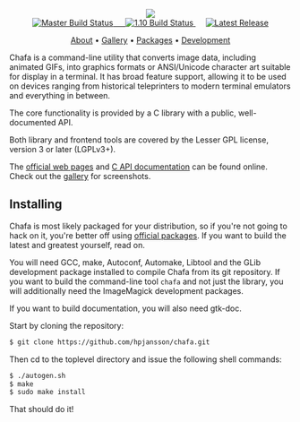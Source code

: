 <!-- This file exists mostly to get a pretty page on git web hosts. See
  -- README (with no extension) for readable plaintext instructions, or
  -- go to https://hpjansson.org/chafa/ in a web browser -->

<p align="center">
<a href="https://hpjansson.org/chafa/">
  <img src="https://raw.githubusercontent.com/hpjansson/chafa/master/docs/chafa-logo.gif" />
</a>
<br />

<a href="https://travis-ci.com/hpjansson/chafa/branches" rel="nofollow">
<img src="https://img.shields.io/travis/com/hpjansson/chafa/master.svg?label=master&style=for-the-badge" alt="Master Build Status" />
&emsp;
<img src="https://img.shields.io/travis/com/hpjansson/chafa/1.10.svg?label=1.10&style=for-the-badge" alt="1.10 Build Status" />
</a>
&emsp;
<a href="https://hpjansson.org/chafa/download/">
<img src="https://img.shields.io/github/release/hpjansson/chafa.svg?style=for-the-badge" alt="Latest Release" />
</a>
<br />
</p>

<p align="center"><a href="https://hpjansson.org/chafa/">About</a> • <a href="https://hpjansson.org/chafa/gallery/">Gallery</a> • <a href="https://hpjansson.org/chafa/download/">Packages</a> • <a href="https://hpjansson.org/chafa/development/">Development</a></p>

Chafa is a command-line utility that converts image data, including
animated GIFs, into graphics formats or ANSI/Unicode character art suitable
for display in a terminal. It has broad feature support, allowing it to be
used on devices ranging from historical teleprinters to modern terminal
emulators and everything in between.

The core functionality is provided by a C library with a public,
well-documented API.

Both library and frontend tools are covered by the Lesser GPL license,
version 3 or later (LGPLv3+).

The [official web pages](https://hpjansson.org/chafa/) and [C API
documentation](https://hpjansson.org/chafa/ref/) can be found online. Check
out the [gallery](https://hpjansson.org/chafa/gallery/) for screenshots.

## Installing

Chafa is most likely packaged for your distribution, so if you're not
going to hack on it, you're better off using
[official packages](https://hpjansson.org/chafa/download/). If you want to
build the latest and greatest yourself, read on.

You will need GCC, make, Autoconf, Automake, Libtool and the GLib
development package installed to compile Chafa from its git repository. If
you want to build the command-line tool `chafa` and not just the library,
you will additionally need the ImageMagick development packages.

If you want to build documentation, you will also need gtk-doc.

Start by cloning the repository:

```sh
$ git clone https://github.com/hpjansson/chafa.git
```

Then cd to the toplevel directory and issue the following shell commands:

```sh
$ ./autogen.sh
$ make
$ sudo make install
```

That should do it!

